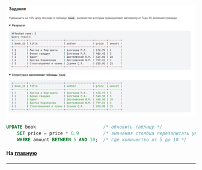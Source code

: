 

<img src="../art/1.5.5.task.png" alt="solution" >

```sql
UPDATE book                         /* обновить таблицу */
    SET price = price * 0.9         /* значения столбца перезаписать уменьшив на 10% */
    WHERE amount BETWEEN 5 AND 10;  /* где количество от 5 до 10 */
```

#### На [главную](https://github.com/BEPb/stepik_sql#readme)

---


